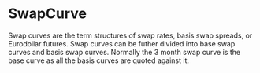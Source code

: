 # SwapCurve
Swap curves are the term structures of swap rates, basis swap spreads, or Eurodollar futures. Swap curves can be futher divided into base swap curves and basis swap curves. Normally the 3 month swap curve is the base curve as all the basis curves are quoted against it.
